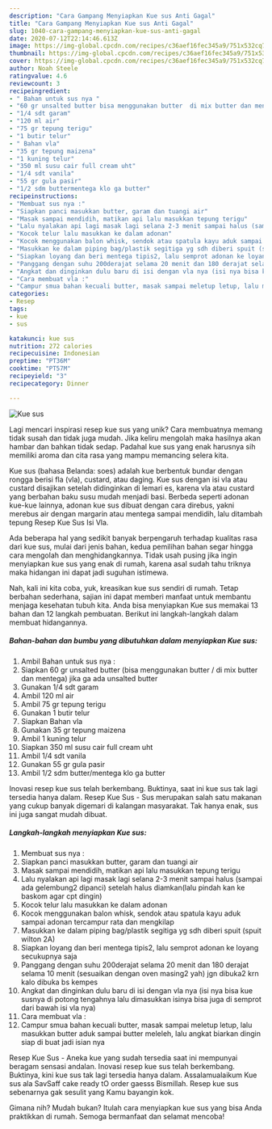 ```yaml
---
description: "Cara Gampang Menyiapkan Kue sus Anti Gagal"
title: "Cara Gampang Menyiapkan Kue sus Anti Gagal"
slug: 1040-cara-gampang-menyiapkan-kue-sus-anti-gagal
date: 2020-07-12T22:14:46.613Z
image: https://img-global.cpcdn.com/recipes/c36aef16fec345a9/751x532cq70/kue-sus-foto-resep-utama.jpg
thumbnail: https://img-global.cpcdn.com/recipes/c36aef16fec345a9/751x532cq70/kue-sus-foto-resep-utama.jpg
cover: https://img-global.cpcdn.com/recipes/c36aef16fec345a9/751x532cq70/kue-sus-foto-resep-utama.jpg
author: Noah Steele
ratingvalue: 4.6
reviewcount: 3
recipeingredient:
- " Bahan untuk sus nya "
- "60 gr unsalted butter bisa menggunakan butter  di mix butter dan mentega jika ga ada unsalted butter"
- "1/4 sdt garam"
- "120 ml air"
- "75 gr tepung terigu"
- "1 butir telur"
- " Bahan vla"
- "35 gr tepung maizena"
- "1 kuning telur"
- "350 ml susu cair full cream uht"
- "1/4 sdt vanila"
- "55 gr gula pasir"
- "1/2 sdm buttermentega klo ga butter"
recipeinstructions:
- "Membuat sus nya :"
- "Siapkan panci masukkan butter, garam dan tuangi air"
- "Masak sampai mendidih, matikan api lalu masukkan tepung terigu"
- "Lalu nyalakan api lagi masak lagi selana 2-3 menit sampai halus (sampai ada gelembung2 dipanci) setelah halus diamkan(lalu pindah kan ke baskom agar cpt dingin)"
- "Kocok telur lalu masukkan ke dalam adonan"
- "Kocok menggunakan balon whisk, sendok atau spatula kayu aduk sampai adonan tercampur rata dan mengkilap"
- "Masukkan ke dalam piping bag/plastik segitiga yg sdh diberi spuit (spuit wilton 2A)"
- "Siapkan loyang dan beri mentega tipis2, lalu semprot adonan ke loyang secukupnya saja"
- "Panggang dengan suhu 200derajat selama 20 menit dan 180 derajat selama 10 menit (sesuaikan dengan oven masing2 yah) jgn dibuka2 krn kalo dibuka bs kempes"
- "Angkat dan dinginkan dulu baru di isi dengan vla nya (isi nya bisa kue susnya di potong tengahnya lalu dimasukkan isinya bisa juga di semprot dari bawah isi vla nya)"
- "Cara membuat vla :"
- "Campur smua bahan kecuali butter, masak sampai meletup letup, lalu masukkan butter aduk sampai butter meleleh, lalu angkat biarkan dingin siap di buat jadi isian nya"
categories:
- Resep
tags:
- kue
- sus

katakunci: kue sus 
nutrition: 272 calories
recipecuisine: Indonesian
preptime: "PT36M"
cooktime: "PT57M"
recipeyield: "3"
recipecategory: Dinner

---
```



![Kue sus](https://img-global.cpcdn.com/recipes/c36aef16fec345a9/751x532cq70/kue-sus-foto-resep-utama.jpg)

Lagi mencari inspirasi resep kue sus yang unik? Cara membuatnya memang tidak susah dan tidak juga mudah. Jika keliru mengolah maka hasilnya akan hambar dan bahkan tidak sedap. Padahal kue sus yang enak harusnya sih memiliki aroma dan cita rasa yang mampu memancing selera kita.

Kue sus (bahasa Belanda: soes) adalah kue berbentuk bundar dengan rongga berisi fla (vla), custard, atau daging. Kue sus dengan isi vla atau custard disajikan setelah didinginkan di lemari es, karena vla atau custard yang berbahan baku susu mudah menjadi basi. Berbeda seperti adonan kue-kue lainnya, adonan kue sus dibuat dengan cara direbus, yakni merebus air dengan margarin atau mentega sampai mendidih, lalu ditambah tepung Resep Kue Sus Isi Vla.

Ada beberapa hal yang sedikit banyak berpengaruh terhadap kualitas rasa dari kue sus, mulai dari jenis bahan, kedua pemilihan bahan segar hingga cara mengolah dan menghidangkannya. Tidak usah pusing jika ingin menyiapkan kue sus yang enak di rumah, karena asal sudah tahu triknya maka hidangan ini dapat jadi suguhan istimewa.


Nah, kali ini kita coba, yuk, kreasikan kue sus sendiri di rumah. Tetap berbahan sederhana, sajian ini dapat memberi manfaat untuk membantu menjaga kesehatan tubuh kita. Anda bisa menyiapkan Kue sus memakai 13 bahan dan 12 langkah pembuatan. Berikut ini langkah-langkah dalam membuat hidangannya.

<!--inarticleads1-->

##### Bahan-bahan dan bumbu yang dibutuhkan dalam menyiapkan Kue sus:

1. Ambil  Bahan untuk sus nya :
1. Siapkan 60 gr unsalted butter (bisa menggunakan butter / di mix butter dan mentega) jika ga ada unsalted butter
1. Gunakan 1/4 sdt garam
1. Ambil 120 ml air
1. Ambil 75 gr tepung terigu
1. Gunakan 1 butir telur
1. Siapkan  Bahan vla
1. Gunakan 35 gr tepung maizena
1. Ambil 1 kuning telur
1. Siapkan 350 ml susu cair full cream uht
1. Ambil 1/4 sdt vanila
1. Gunakan 55 gr gula pasir
1. Ambil 1/2 sdm butter/mentega klo ga butter


Inovasi resep kue sus telah berkembang. Buktinya, saat ini kue sus tak lagi tersedia hanya dalam. Resep Kue Sus - Sus merupakan salah satu makanan yang cukup banyak digemari di kalangan masyarakat. Tak hanya enak, sus ini juga sangat mudah dibuat. 

<!--inarticleads2-->

##### Langkah-langkah menyiapkan Kue sus:

1. Membuat sus nya :
1. Siapkan panci masukkan butter, garam dan tuangi air
1. Masak sampai mendidih, matikan api lalu masukkan tepung terigu
1. Lalu nyalakan api lagi masak lagi selana 2-3 menit sampai halus (sampai ada gelembung2 dipanci) setelah halus diamkan(lalu pindah kan ke baskom agar cpt dingin)
1. Kocok telur lalu masukkan ke dalam adonan
1. Kocok menggunakan balon whisk, sendok atau spatula kayu aduk sampai adonan tercampur rata dan mengkilap
1. Masukkan ke dalam piping bag/plastik segitiga yg sdh diberi spuit (spuit wilton 2A)
1. Siapkan loyang dan beri mentega tipis2, lalu semprot adonan ke loyang secukupnya saja
1. Panggang dengan suhu 200derajat selama 20 menit dan 180 derajat selama 10 menit (sesuaikan dengan oven masing2 yah) jgn dibuka2 krn kalo dibuka bs kempes
1. Angkat dan dinginkan dulu baru di isi dengan vla nya (isi nya bisa kue susnya di potong tengahnya lalu dimasukkan isinya bisa juga di semprot dari bawah isi vla nya)
1. Cara membuat vla :
1. Campur smua bahan kecuali butter, masak sampai meletup letup, lalu masukkan butter aduk sampai butter meleleh, lalu angkat biarkan dingin siap di buat jadi isian nya


Resep Kue Sus - Aneka kue yang sudah tersedia saat ini mempunyai beragam sensasi andalan. Inovasi resep kue sus telah berkembang. Buktinya, kini kue sus tak lagi tersedia hanya dalam. Assalamualaikum Kue sus ala SavSaff cake ready tO order gaesss Bismillah. Resep kue sus sebenarnya gak sesulit yang Kamu bayangin kok. 

Gimana nih? Mudah bukan? Itulah cara menyiapkan kue sus yang bisa Anda praktikkan di rumah. Semoga bermanfaat dan selamat mencoba!

